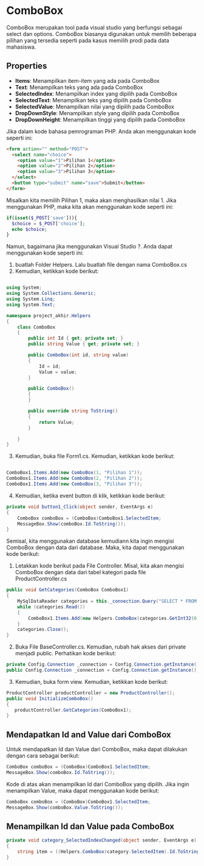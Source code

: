 # ComboBox

ComboBox merupakan tool pada visual studio yang berfungsi sebagai select dan options. ComboBox biasanya digunakan untuk memilih beberapa pilihan yang tersedia seperti pada kasus memilih prodi pada data mahasiswa.

## Properties

- **Items**: Menampilkan item-item yang ada pada ComboBox
- **Text**: Menampilkan teks yang ada pada ComboBox
- **SelectedIndex**: Menampilkan index yang dipilih pada ComboBox
- **SelectedText**: Menampilkan teks yang dipilih pada ComboBox
- **SelectedValue**: Menampilkan nilai yang dipilih pada ComboBox
- **DropDownStyle**: Menampilkan style yang dipilih pada ComboBox
- **DropDownHeight**: Menampilkan tinggi yang dipilih pada ComboBox

Jika dalam kode bahasa pemrograman PHP. Anda akan menggunakan kode seperti ini:

```html
<form action="" method="POST">
  <select name="choice">
    <option value="1">Pilihan 1</option>
    <option value="2">Pilihan 2</option>
    <option value="3">Pilihan 3</option>
  </select>
  <button type="submit" name="save">Submit</button>
</form>
```

Misalkan kita memilih Pilihan 1, maka akan menghasilkan nilai 1. Jika menggunakan PHP, maka kita akan menggunakan kode seperti ini:

```php
if(isset($_POST['save'])){
  $choice = $_POST['choice'];
  echo $choice;
}
```

Namun, bagaimana jika menggunakan Visual Studio ?. Anda dapat menggunakan kode seperti ini:

1. buatlah Folder Helpers. Lalu buatlah file dengan nama ComboBox.cs
2. Kemudian, ketikkan kode berikut:

```csharp

using System;
using System.Collections.Generic;
using System.Linq;
using System.Text;

namespace project_akhir.Helpers
{
    class ComboBox
    {
        public int Id { get; private set; }
        public string Value { get; private set; }

        public ComboBox(int id, string value)
        {
            Id = id;
            Value = value;
        }

        public ComboBox()
        {
        }

        public override string ToString()
        {
            return Value;
        }

    }
}
```

3. Kemudian, buka file Form1.cs. Kemudian, ketikkan kode berikut:

```csharp

ComboBox1.Items.Add(new ComboBox(1, "Pilihan 1"));
ComboBox1.Items.Add(new ComboBox(2, "Pilihan 2"));
ComboBox1.Items.Add(new ComboBox(3, "Pilihan 3"));

```

4. Kemudian, ketika event button di klik, ketikkan kode berikut:

```csharp
private void button1_Click(object sender, EventArgs e)
{
    ComboBox comboBox = (ComboBox)ComboBox1.SelectedItem;
    MessageBox.Show(comboBox.Id.ToString());
}

```

Semisal, kita menggunakan database kemudiann kita ingin mengisi ComboBox dengan data dari database. Maka, kita dapat menggunakan kode berikut:

1. Letakkan kode berikut pada File Controller. Misal, kita akan mengisi ComboBox dengan data dari tabel kategori pada file ProductController.cs

```csharp
public void GetCategories(ComboBox ComboBox1)
{
    MySqlDataReader categories = this._connection.Query("SELECT * FROM kategori");
    while (categories.Read())
    {
        ComboBox1.Items.Add(new Helpers.ComboBox(categories.GetInt32(0), categories.GetString(1)));
    }
    categories.Close();
}
```

2. Buka File BaseController.cs. Kemudian, rubah hak akses dari private menjadi public. Perhatikan kode berikut:

```csharp
private Config.Connection _connection = Config.Connection.getInstance(); // [!code --]
public Config.Connection _connection = Config.Connection.getInstance(); // [!code ++]
```
3. Kemudian, buka form view. Kemudian, ketikkan kode berikut:
```csharp
ProductController productController = new ProductController();
public void InitializeComboBox()
{
   productController.GetCategories(ComboBox1);
}

```
## Mendapatkan Id and Value dari ComboBox

Untuk mendapatkan Id dan Value dari ComboBox, maka dapat dilakukan dengan cara sebagai berikut:

```csharp
ComboBox comboBox = (ComboBox)ComboBox1.SelectedItem;
MessageBox.Show(comboBox.Id.ToString());
```

Kode di atas akan menampilkan Id dari ComboBox yang dipilih. Jika ingin menampilkan Value, maka dapat menggunakan kode berikut:

```csharp
ComboBox comboBox = (ComboBox)ComboBox1.SelectedItem;
MessageBox.Show(comboBox.Value.ToString());
```


## Menampilkan Id dan Value pada ComboBox

```csharp
private void category_SelectedIndexChanged(object sender, EventArgs e)
{
    string item = ((Helpers.ComboBox)category.SelectedItem).Id.ToString();
}
```
